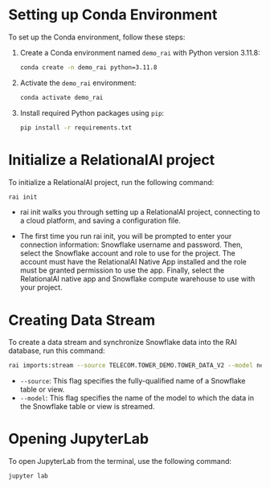 # Setting up Conda Environment

To set up the Conda environment, follow these steps:

1. Create a Conda environment named `demo_rai` with Python version 3.11.8:
    ```bash
    conda create -n demo_rai python=3.11.8
    ```

2. Activate the `demo_rai` environment:
    ```bash
    conda activate demo_rai
    ```

3. Install required Python packages using `pip`:
    ```bash
    pip install -r requirements.txt
    ```
# Initialize a RelationalAI project
To initialize a RelationalAI project, run the following command:

```bash
rai init
```
- rai init walks you through setting up a RelationalAI project, connecting to a cloud platform, and saving a configuration file.

- The first time you run rai init, you will be prompted to enter your connection information:
Snowflake username and password. Then, select the Snowflake account and role to use for the project. The account must have the RelationalAI Native App installed and the role must be granted permission to use the app. Finally, select the RelationalAI native app and Snowflake compute warehouse to use with your project.

# Creating Data Stream

To create a data stream and synchronize Snowflake data into the RAI database, run this command:

```bash
rai imports:stream --source TELECOM.TOWER_DEMO.TOWER_DATA_V2 --model network_connectivity
```

- `--source`: This flag specifies the fully-qualified name of a Snowflake table or view.
- `--model`: This flag specifies the name of the model to which the data in the Snowflake table or view is streamed.

# Opening JupyterLab

To open JupyterLab from the terminal, use the following command:

```bash
jupyter lab
```